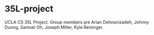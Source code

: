 # 35L-project
UCLA CS 35L Project. Group members are Arian Dehnavizadeh, Johnny Duong, Samuel Oh, Joseph Miller, Kyle Reisinger.

